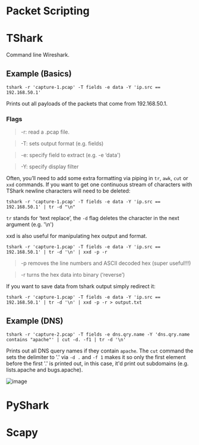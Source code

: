 # Packet Scripting

# TShark

Command line Wireshark.

## Example (Basics)

```
tshark -r 'capture-1.pcap' -T fields -e data -Y 'ip.src == 192.168.50.1'
```

Prints out all payloads of the packets that come from 192.168.50.1.

### Flags
>-r: read a .pcap file.


>-T: sets output format (e.g. fields)


>-e: specify field to extract (e.g. -e ‘data')


>-Y: specify display filter

Often, you’ll need to add some extra formatting via piping in ``tr``, ``awk``, ``cut`` or ``xxd`` commands. If you want to get one continuous stream of characters with TShark newline characters will need to be deleted:

```
tshark -r 'capture-1.pcap' -T fields -e data -Y 'ip.src == 192.168.50.1' | tr -d "\n"
```

``tr`` stands for ‘text replace’, the ``-d`` flag deletes the character in the next argument (e.g. '\n')

xxd is also useful for manipulating hex output and format. 

```
tshark -r 'capture-1.pcap' -T fields -e data -Y 'ip.src == 192.168.50.1' | tr -d '\n' | xxd -p -r
```

>-p removes the line numbers and ASCII decoded hex (super useful!!!) 


>-r turns the hex data into binary (‘reverse’)

If you want to save data from tshark output simply redirect it:

```
tshark -r 'capture-1.pcap' -T fields -e data -Y 'ip.src == 192.168.50.1' | tr -d '\n' | xxd -p -r > output.txt
```

## Example (DNS)

```
tshark -r 'capture-2.pcap' -T fields -e dns.qry.name -Y 'dns.qry.name contains "apache"' | cut -d. -f1 | tr -d '\n'
```

Prints out all DNS query names if they contain ``apache``. The ``cut`` command the sets the delimiter to '.' via ``-d .`` and ``-f 1`` makes it so only the first element before the first '.' is printed out, in this case, it'd print out subdomains (e.g. lists.apache and bugs.apache).

![image](https://i.imgur.com/bLDim6v.png)

# PyShark

# Scapy
